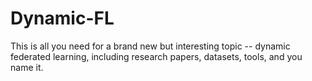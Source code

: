 # Dynamic-FL
This is all you need for a brand new but interesting topic -- dynamic federated learning, including research papers, datasets, tools, and you name it.
